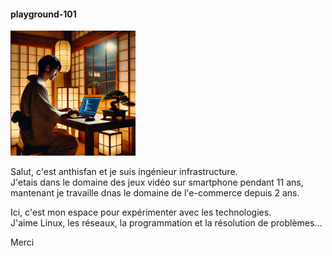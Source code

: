 #### playground-101

<img src=logo.webp width="200px">

Salut, c'est anthisfan et je suis ingénieur infrastructure.  
J'etais dans le domaine des jeux vidéo sur smartphone pendant 11 ans, mantenant je travaille dnas le domaine de l'e-commerce depuis 2 ans.

Ici, c'est mon espace pour expérimenter avec les technologies.  
J'aime Linux, les réseaux, la programmation et la résolution de problèmes...

Merci
